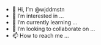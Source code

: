 - 👋 Hi, I’m @wjddmstn
- 👀 I’m interested in ...
- 🌱 I’m currently learning ...
- 💞️ I’m looking to collaborate on ...
- 📫 How to reach me ...

<!---
wjddmstn/wjddmstn is a ✨ special ✨ repository because its `README.md` (this file) appears on your GitHub profile.
You can click the Preview link to take a look at your changes.
--->
